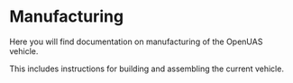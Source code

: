 # Manufacturing

Here you will find documentation on manufacturing of the OpenUAS vehicle.

This includes instructions for building and assembling the current vehicle. 